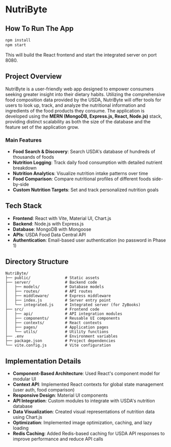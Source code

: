 # NutriByte

## How To Run The App

```bash
npm install
npm start
```

This will build the React frontend and start the integrated server on port 8080.

## Project Overview
NutriByte is a user-friendly web app designed to empower consumers seeking greater insight into their dietary habits. 
Utilizing the comprehensive food composition data provided by the USDA, NutriByte will offer tools for users to look up, track, 
and analyze the nutritional information and ingredients of the food products they consume. The application is developed using the 
**MERN (MongoDB, Express.js, React, Node.js)** stack, providing distinct scalability as both the size of the database 
and the feature set of the application grow.

### Main Features
- **Food Search & Discovery**: Search USDA's database of hundreds of thousands of foods
- **Nutrition Logging**: Track daily food consumption with detailed nutrient breakdown
- **Nutrition Analytics**: Visualize nutrition intake patterns over time 
- **Food Comparison**: Compare nutritional profiles of different foods side-by-side
- **Custom Nutrition Targets**: Set and track personalized nutrition goals

## Tech Stack
- **Frontend**: React with Vite, Material UI, Chart.js
- **Backend**: Node.js with Express.js
- **Database**: MongoDB with Mongoose
- **APIs**: USDA Food Data Central API
- **Authentication**: Email-based user authentication (no password in Phase 1)

## Directory Structure
```
NutriByte/
├── public/               # Static assets
├── server/               # Backend code
│   ├── models/           # Database models
│   ├── routes/           # API routes
│   ├── middleware/       # Express middleware
│   ├── index.js          # Server entry point
│   └── integrated.js     # Integrated server (for ZyBooks)
├── src/                  # Frontend code
│   ├── api/              # API integration modules
│   ├── components/       # Reusable UI components
│   ├── contexts/         # React contexts
│   ├── pages/            # Application pages
│   └── utils/            # Utility functions
├── .env                  # Environment variables
├── package.json          # Project dependencies
└── vite.config.js        # Vite configuration
```

## Implementation Details
- **Component-Based Architecture**: Used React's component model for modular UI
- **Context API**: Implemented React contexts for global state management (user auth, food comparison)
- **Responsive Design**: Material UI components
- **API Integration**: Custom modules to integrate with USDA's nutrition database
- **Data Visualization**: Created visual representations of nutrition data using Chart.js
- **Optimization**: Implemented image optimization, caching, and lazy loading
- **Redis Caching**: Added Redis-based caching for USDA API responses to improve performance and reduce API calls
